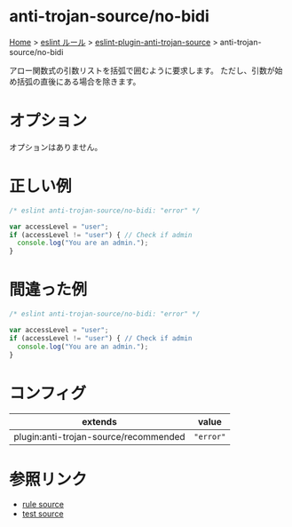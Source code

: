 # anti-trojan-source/no-bidi

[Home](../../../index.md) >
[eslint ルール](../../index.md) >
[eslint-plugin-anti-trojan-source](../anti-trojan-source.md) >
anti-trojan-source/no-bidi

アロー関数式の引数リストを括弧で囲むように要求します。
ただし、引数が始め括弧の直後にある場合を除きます。

# オプション

オプションはありません。

# 正しい例

<!-- prettier-ignore -->
```javascript
/* eslint anti-trojan-source/no-bidi: "error" */

var accessLevel = "user";
if (accessLevel != "user") { // Check if admin
  console.log("You are an admin.");
}
```

# 間違った例

```javascript
/* eslint anti-trojan-source/no-bidi: "error" */

var accessLevel = "user";
if (accessLevel != "user‮ ⁦// Check if admin⁩ ⁦") {
  console.log("You are an admin.");
}
```

# コンフィグ

| extends                               | value     |
| ------------------------------------- | --------- |
| plugin:anti-trojan-source/recommended | `"error"` |

# 参照リンク

- [rule source](https://github.com/lirantal/eslint-plugin-anti-trojan-source/blob/main/src/rules/no-bidi.ts)
- [test source](https://github.com/lirantal/eslint-plugin-anti-trojan-source/blob/main/test/no-bidi.test.js)
